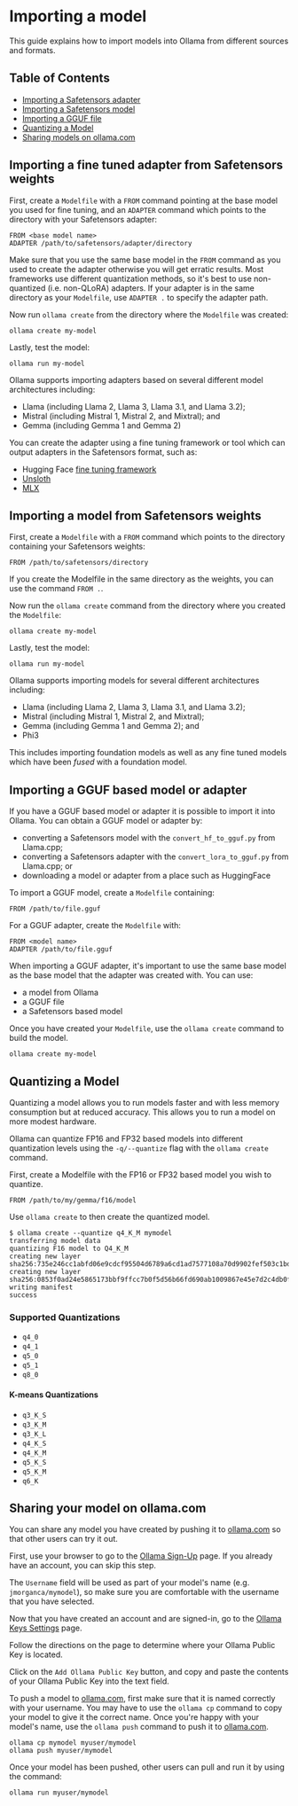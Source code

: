# Importing a model

This guide explains how to import models into Ollama from different sources and formats.

## Table of Contents

* [Importing a Safetensors adapter](#importing-a-fine-tuned-adapter-from-safetensors-weights)
* [Importing a Safetensors model](#importing-a-model-from-safetensors-weights)
* [Importing a GGUF file](#importing-a-gguf-based-model-or-adapter)
* [Quantizing a Model](#quantizing-a-model)
* [Sharing models on ollama.com](#sharing-your-model-on-ollamacom)

## Importing a fine tuned adapter from Safetensors weights

First, create a `Modelfile` with a `FROM` command pointing at the base model you used for fine tuning, and an `ADAPTER` command which points to the directory with your Safetensors adapter:

```
FROM <base model name>
ADAPTER /path/to/safetensors/adapter/directory
```

Make sure that you use the same base model in the `FROM` command as you used to create the adapter otherwise you will get erratic results. Most frameworks use different quantization methods, so it's best to use non-quantized (i.e. non-QLoRA) adapters. If your adapter is in the same directory as your `Modelfile`, use `ADAPTER .` to specify the adapter path.

Now run `ollama create` from the directory where the `Modelfile` was created:

```shell
ollama create my-model
```

Lastly, test the model:

```shell
ollama run my-model
```

Ollama supports importing adapters based on several different model architectures including:

* Llama (including Llama 2, Llama 3, Llama 3.1, and Llama 3.2);
* Mistral (including Mistral 1, Mistral 2, and Mixtral); and
* Gemma (including Gemma 1 and Gemma 2)

You can create the adapter using a fine tuning framework or tool which can output adapters in the Safetensors format, such as:

* Hugging Face [fine tuning framework](https://huggingface.co/docs/transformers/en/training)
* [Unsloth](https://github.com/unslothai/unsloth)
* [MLX](https://github.com/ml-explore/mlx)

## Importing a model from Safetensors weights

First, create a `Modelfile` with a `FROM` command which points to the directory containing your Safetensors weights:

```
FROM /path/to/safetensors/directory
```

If you create the Modelfile in the same directory as the weights, you can use the command `FROM .`.

Now run the `ollama create` command from the directory where you created the `Modelfile`:

```shell
ollama create my-model
```

Lastly, test the model:

```shell
ollama run my-model
```

Ollama supports importing models for several different architectures including:

* Llama (including Llama 2, Llama 3, Llama 3.1, and Llama 3.2);
* Mistral (including Mistral 1, Mistral 2, and Mixtral);
* Gemma (including Gemma 1 and Gemma 2); and
* Phi3

This includes importing foundation models as well as any fine tuned models which have been _fused_ with a foundation model.

## Importing a GGUF based model or adapter

If you have a GGUF based model or adapter it is possible to import it into Ollama. You can obtain a GGUF model or adapter by:

* converting a Safetensors model with the `convert_hf_to_gguf.py` from Llama.cpp; 
* converting a Safetensors adapter with the `convert_lora_to_gguf.py` from Llama.cpp; or
* downloading a model or adapter from a place such as HuggingFace

To import a GGUF model, create a `Modelfile` containing:

```
FROM /path/to/file.gguf
```

For a GGUF adapter, create the `Modelfile` with:

```
FROM <model name>
ADAPTER /path/to/file.gguf
```

When importing a GGUF adapter, it's important to use the same base model as the base model that the adapter was created with. You can use:

* a model from Ollama
* a GGUF file
* a Safetensors based model 

Once you have created your `Modelfile`, use the `ollama create` command to build the model.

```shell
ollama create my-model
```

## Quantizing a Model

Quantizing a model allows you to run models faster and with less memory consumption but at reduced accuracy. This allows you to run a model on more modest hardware.

Ollama can quantize FP16 and FP32 based models into different quantization levels using the `-q/--quantize` flag with the `ollama create` command.

First, create a Modelfile with the FP16 or FP32 based model you wish to quantize.

```
FROM /path/to/my/gemma/f16/model
```

Use `ollama create` to then create the quantized model.

```shell
$ ollama create --quantize q4_K_M mymodel
transferring model data
quantizing F16 model to Q4_K_M
creating new layer sha256:735e246cc1abfd06e9cdcf95504d6789a6cd1ad7577108a70d9902fef503c1bd
creating new layer sha256:0853f0ad24e5865173bbf9ffcc7b0f5d56b66fd690ab1009867e45e7d2c4db0f
writing manifest
success
```

### Supported Quantizations

- `q4_0`
- `q4_1`
- `q5_0`
- `q5_1`
- `q8_0`

#### K-means Quantizations

- `q3_K_S`
- `q3_K_M`
- `q3_K_L`
- `q4_K_S`
- `q4_K_M`
- `q5_K_S`
- `q5_K_M`
- `q6_K`

## Sharing your model on ollama.com

You can share any model you have created by pushing it to [ollama.com](https://ollama.com) so that other users can try it out.

First, use your browser to go to the [Ollama Sign-Up](https://ollama.com/signup) page. If you already have an account, you can skip this step.

The `Username` field will be used as part of your model's name (e.g. `jmorganca/mymodel`), so make sure you are comfortable with the username that you have selected.

Now that you have created an account and are signed-in, go to the [Ollama Keys Settings](https://ollama.com/settings/keys) page.

Follow the directions on the page to determine where your Ollama Public Key is located.

Click on the `Add Ollama Public Key` button, and copy and paste the contents of your Ollama Public Key into the text field.

To push a model to [ollama.com](https://ollama.com), first make sure that it is named correctly with your username. You may have to use the `ollama cp` command to copy
your model to give it the correct name. Once you're happy with your model's name, use the `ollama push` command to push it to [ollama.com](https://ollama.com).

```shell
ollama cp mymodel myuser/mymodel
ollama push myuser/mymodel
```

Once your model has been pushed, other users can pull and run it by using the command:

```shell
ollama run myuser/mymodel
```
